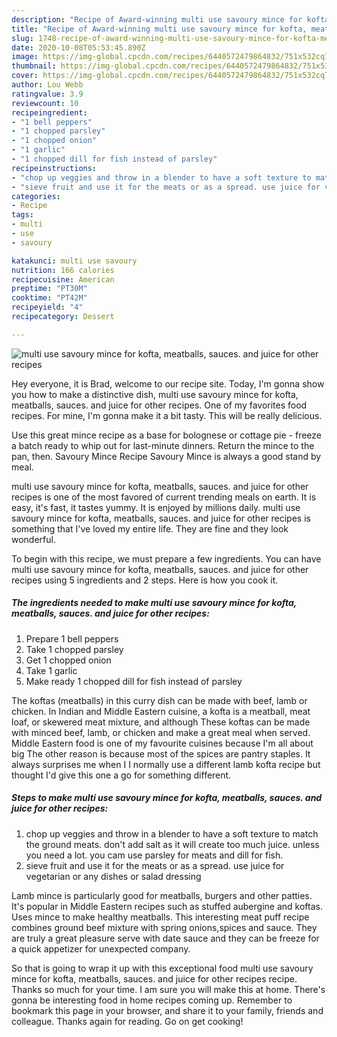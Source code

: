 ```yaml
---
description: "Recipe of Award-winning multi use savoury mince for kofta, meatballs, sauces. and juice for other recipes"
title: "Recipe of Award-winning multi use savoury mince for kofta, meatballs, sauces. and juice for other recipes"
slug: 1748-recipe-of-award-winning-multi-use-savoury-mince-for-kofta-meatballs-sauces-and-juice-for-other-recipes
date: 2020-10-08T05:53:45.890Z
image: https://img-global.cpcdn.com/recipes/6440572479864832/751x532cq70/multi-use-savoury-mince-for-kofta-meatballs-sauces-and-juice-for-other-recipes-recipe-main-photo.jpg
thumbnail: https://img-global.cpcdn.com/recipes/6440572479864832/751x532cq70/multi-use-savoury-mince-for-kofta-meatballs-sauces-and-juice-for-other-recipes-recipe-main-photo.jpg
cover: https://img-global.cpcdn.com/recipes/6440572479864832/751x532cq70/multi-use-savoury-mince-for-kofta-meatballs-sauces-and-juice-for-other-recipes-recipe-main-photo.jpg
author: Lou Webb
ratingvalue: 3.9
reviewcount: 10
recipeingredient:
- "1 bell peppers"
- "1 chopped parsley"
- "1 chopped onion"
- "1 garlic"
- "1 chopped dill for fish instead of parsley"
recipeinstructions:
- "chop up veggies and throw in a blender to have a soft texture to match the ground meats. don&#39;t add salt as it will create too much juice. unless you need a lot. you cam use parsley for meats and dill for fish."
- "sieve fruit and use it for the meats or as a spread. use juice for vegetarian or any dishes or salad dressing"
categories:
- Recipe
tags:
- multi
- use
- savoury

katakunci: multi use savoury 
nutrition: 166 calories
recipecuisine: American
preptime: "PT30M"
cooktime: "PT42M"
recipeyield: "4"
recipecategory: Dessert

---
```



![multi use savoury mince for kofta, meatballs, sauces. and juice for other recipes](https://img-global.cpcdn.com/recipes/6440572479864832/751x532cq70/multi-use-savoury-mince-for-kofta-meatballs-sauces-and-juice-for-other-recipes-recipe-main-photo.jpg)

Hey everyone, it is Brad, welcome to our recipe site. Today, I'm gonna show you how to make a distinctive dish, multi use savoury mince for kofta, meatballs, sauces. and juice for other recipes. One of my favorites food recipes. For mine, I'm gonna make it a bit tasty. This will be really delicious.

Use this great mince recipe as a base for bolognese or cottage pie - freeze a batch ready to whip out for last-minute dinners. Return the mince to the pan, then. Savoury Mince Recipe Savoury Mince is always a good stand by meal.

multi use savoury mince for kofta, meatballs, sauces. and juice for other recipes is one of the most favored of current trending meals on earth. It is easy, it's fast, it tastes yummy. It is enjoyed by millions daily. multi use savoury mince for kofta, meatballs, sauces. and juice for other recipes is something that I've loved my entire life. They are fine and they look wonderful.


To begin with this recipe, we must prepare a few ingredients. You can have multi use savoury mince for kofta, meatballs, sauces. and juice for other recipes using 5 ingredients and 2 steps. Here is how you cook it.

<!--inarticleads1-->

##### The ingredients needed to make multi use savoury mince for kofta, meatballs, sauces. and juice for other recipes:

1. Prepare 1 bell peppers
1. Take 1 chopped parsley
1. Get 1 chopped onion
1. Take 1 garlic
1. Make ready 1 chopped dill for fish instead of parsley


The koftas (meatballs) in this curry dish can be made with beef, lamb or chicken. In Indian and Middle Eastern cuisine, a kofta is a meatball, meat loaf, or skewered meat mixture, and although These koftas can be made with minced beef, lamb, or chicken and make a great meal when served. Middle Eastern food is one of my favourite cuisines because I&#39;m all about big The other reason is because most of the spices are pantry staples. It always surprises me when I I normally use a different lamb kofta recipe but thought I&#39;d give this one a go for something different. 

<!--inarticleads2-->

##### Steps to make multi use savoury mince for kofta, meatballs, sauces. and juice for other recipes:

1. chop up veggies and throw in a blender to have a soft texture to match the ground meats. don&#39;t add salt as it will create too much juice. unless you need a lot. you cam use parsley for meats and dill for fish.
1. sieve fruit and use it for the meats or as a spread. use juice for vegetarian or any dishes or salad dressing


Lamb mince is particularly good for meatballs, burgers and other patties. It&#39;s popular in Middle Eastern recipes such as stuffed aubergine and koftas. Uses mince to make healthy meatballs. This interesting meat puff recipe combines ground beef mixture with spring onions,spices and sauce. They are truly a great pleasure serve with date sauce and they can be freeze for a quick appetizer for unexpected company. 

So that is going to wrap it up with this exceptional food multi use savoury mince for kofta, meatballs, sauces. and juice for other recipes recipe. Thanks so much for your time. I am sure you will make this at home. There's gonna be interesting food in home recipes coming up. Remember to bookmark this page in your browser, and share it to your family, friends and colleague. Thanks again for reading. Go on get cooking!
